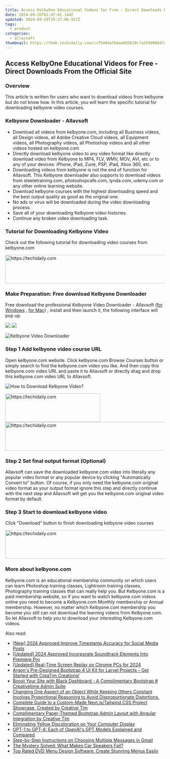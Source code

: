 ```yaml
---
title: Access KelbyOne Educational Videos for Free - Direct Downloads From the Official Site
date: 2024-09-26T01:47:41.144Z
updated: 2024-09-29T19:27:06.927Z
tags:
  - product
categories:
  - allavsoft
thumbnail: https://thmb.techidaily.com/ccf5464afb4aa685619c7a259990847a57c5c05dab74619d5212fa55287fa1c5.jpg
---
```


## Access KelbyOne Educational Videos for Free - Direct Downloads From the Official Site

### Overview

This article is written for users who want to download videos from kelbyone but do not know how. In this article, you will learn the specific tutorial for downloading kelbyone video courses.

### Kelbyone Downloader - Allavsoft

* Download all videos from kelbyone.com, including all Business videos, all Design videos, all Adobe Creative Cloud videos, all Equipment videos, all Photography videos, all Photoshop videos and all other videos hosted on kelbyone.com
* Directly download kelbyone video to any video format like directly download video from Kelbyone to MP4, FLV, WMV, MOV, AVI, etc or to any of your devices: iPhone, iPad, Zune, PSP, iPad, Xbox 360, etc.
* Downloading videos from kelbyone is not the end of function for Allavsoft. This Kelbyone downloader also supports to download videos from steeletraining.com, photoshopcafe.com, lynda.com, udemy.com or any other online learning website.
* Download kelbyone courses with the highest downloading speed and the best output quality as good as the original one.
* No ads or virus will be downloaded during the video downloading process.
* Save all of your downloading Kelbyone video histories.
* Continue any broken video downloading task.

### Tutorial for Downloading Kelbyone Video

Check out the following tutorial for downloading video courses from kelbyone.com

<!-- affiliate ads begin -->
<a href="https://ephamedtechinc.pxf.io/c/5597632/2145009/26400" target="_top" id="2145009">
  <img src="//a.impactradius-go.com/display-ad/26400-2145009" border="0" alt="https://techidaily.com" width="728" height="90"/>
</a>
<img height="0" width="0" src="https://ephamedtechinc.pxf.io/i/5597632/2145009/26400" style="position:absolute;visibility:hidden;" border="0" />
<!-- affiliate ads end -->

### Make Preparation: Free download Kelbyone Downloader

Free download the professional Kelbyone Video Downloader - Allavsoft ([for Windows](https://tools.techidaily.com/allavsoft/products/) , [for Mac](https://tools.techidaily.com/allavsoft/products/)) , install and then launch it, the following interface will pop up.

[![](https://www.allavsoft.com/how-to/../images/how-to/free-download-win.jpg)](https://tools.techidaily.com/allavsoft/products/) [![](https://www.allavsoft.com/how-to/../images/how-to/free-download-mac.jpg)](https://tools.techidaily.com/allavsoft/products/)

![Kelbyone Video Downloader](https://www.allavsoft.com/how-to/../images/allavsoft/screen-shot-600.jpg)

### Step 1 Add kelbyone video course URL

Open kelbyone.com website. Click kelbyone.com Browse Courses button or simply search to find the kelbyone.com video you like. And then copy this kelbyone.com video URL and paste it to Allavsoft or directly drag and drop this kelbyone.com video URL to Allavsoft.

![How to Download Kelbyone Video?](https://www.allavsoft.com/how-to/../images/how-to/download-rtmp-video/download-rtmp-video.jpg)

<!-- affiliate ads begin -->
<a href="https://laganoo.pxf.io/c/5597632/1484945/16446" target="_top" id="1484945">
  <img src="//a.impactradius-go.com/display-ad/16446-1484945" border="0" alt="https://techidaily.com" width="300" height="90"/>
</a>
<img height="0" width="0" src="https://laganoo.pxf.io/i/5597632/1484945/16446" style="position:absolute;visibility:hidden;" border="0" />
<!-- affiliate ads end -->

<!-- affiliate ads begin -->
<a href="https://imp.i110150.net/c/5597632/798161/11305" target="_top" id="798161">
  <img src="//a.impactradius-go.com/display-ad/11305-798161" border="0" alt="https://techidaily.com" width="728" height="90"/>
</a>
<img height="0" width="0" src="https://imp.i110150.net/i/5597632/798161/11305" style="position:absolute;visibility:hidden;" border="0" />
<!-- affiliate ads end -->

### Step 2 Set final output format (Optional)

Allavsoft can save the downloaded kelbyone.com video into literally any popular video format or any popular device by clicking "Automatically Convert to" button. Of course, if you only need the kelbyone.com original video format as your output format ignore this step and directly continue with the next step and Allavsoft will get you the kelbyone.com original video format by default.

### Step 3 Start to download kelbyone video

Click "Download" button to finish downloading kelbyone video courses

<!-- affiliate ads begin -->
<a href="https://ephamedtechinc.pxf.io/c/5597632/2137229/26400" target="_top" id="2137229">
  <img src="//a.impactradius-go.com/display-ad/26400-2137229" border="0" alt="https://techidaily.com" width="728" height="90"/>
</a>
<img height="0" width="0" src="https://ephamedtechinc.pxf.io/i/5597632/2137229/26400" style="position:absolute;visibility:hidden;" border="0" />
<!-- affiliate ads end -->

### More about kelbyone.com

Kelbyone.com is an educational membership community on which users can learn Photoshop training classes, Lightroom training classes, Photography training classes that can really help you. But Kelbyone.com is a paid membership website, so if you want to watch kelbyone.com videos online you need to become a Kelbyone.com Monthly membership or Annual membership. However, no matter which Kelbyone.com membership you become you still can not download the learning videos from Kelbyone.com. So let Allavsoft to help you to download your interesting Kelbyone.com videos.

<ins class="adsbygoogle"
     style="display:block"
     data-ad-format="autorelaxed"
     data-ad-client="ca-pub-7571918770474297"
     data-ad-slot="1223367746"></ins>

<ins class="adsbygoogle"
     style="display:block"
     data-ad-client="ca-pub-7571918770474297"
     data-ad-slot="8358498916"
     data-ad-format="auto"
     data-full-width-responsive="true"></ins>

<span class="atpl-alsoreadstyle">Also read:</span>
<div><ul>
<li><a href="https://facebook-clips.techidaily.com/new-2024-approved-improve-timestamp-accuracy-for-social-media-posts/"><u>[New] 2024 Approved Improve Timestamp Accuracy for Social Media Posts</u></a></li>
<li><a href="https://fox-access.techidaily.com/updated-2024-approved-incorporate-soundtrack-elements-into-premiere-pro/"><u>[Updated] 2024 Approved Incorporate Soundtrack Elements Into Premiere Pro</u></a></li>
<li><a href="https://screen-recording.techidaily.com/updated-real-time-screen-replay-on-chrome-pcs-for-2024/"><u>[Updated] Real-Time Screen Replay on Chrome PCs for 2024</u></a></li>
<li><a href="https://fox-where.techidaily.com/argons-pre-designed-bootstrap-4-ui-kit-for-larvel-projects-get-started-with-creatim-creations/"><u>Argon's Pre-Designed Bootstrap 4 UI Kit for Larvel Projects – Get Started with CreaTim Creations!</u></a></li>
<li><a href="https://fox-where.techidaily.com/boost-your-site-with-black-dashboard-a-complimentary-bootstrap-creativetime-admin-suite/"><u>Boost Your Site with Black Dashboard - A Complimentary Bootstrap # Creativetime Admin Suite</u></a></li>
<li><a href="https://fox-where.techidaily.com/changing-one-aspect-of-an-object-while-keeping-others-constant-involves-proportional-reasoning-to-avoid-disproportionate-distortions/"><u>Changing One Aspect of an Object While Keeping Others Constant Involves Proportional Reasoning to Avoid Disproportionate Distortions.</u></a></li>
<li><a href="https://fox-where.techidaily.com/complete-guide-to-a-custom-made-nextjstailwind-css-project-showcase-created-by-creative-tim/"><u>Complete Guide to a Custom-Made Next.js/Tailwind CSS Project Showcase, Created by Creative Tim</u></a></li>
<li><a href="https://fox-where.techidaily.com/complimentary-paper-themed-bootstrap-admin-layout-with-angular-integration-by-creative-tim/"><u>Complimentary Paper-Themed Bootstrap Admin Layout with Angular Integration by Creative Tim</u></a></li>
<li><a href="https://some-approaches.techidaily.com/eliminating-yellow-discoloration-on-your-computer-display/"><u>Eliminating Yellow Discoloration on Your Computer Display</u></a></li>
<li><a href="https://tech-revival.techidaily.com/gpt-1-to-gpt-4-each-of-openais-gpt-models-explained-and-compared/"><u>GPT-1 to GPT-4: Each of OpenAI's GPT Models Explained and Compared</u></a></li>
<li><a href="https://tech-renaissance.techidaily.com/step-by-step-instructions-on-choosing-multiple-messages-in-gmail/"><u>Step-by-Step Instructions on Choosing Multiple Messages in Gmail</u></a></li>
<li><a href="https://tech-renaissance.techidaily.com/the-mystery-solved-what-makes-car-speakers-fail/"><u>The Mystery Solved: What Makes Car Speakers Fail?</u></a></li>
<li><a href="https://dvd-bd.techidaily.com/top-rated-dvd-menu-design-software-create-stunning-menus-easily/"><u>Top Rated DVD Menu Design Software: Create Stunning Menus Easily</u></a></li>
</ul></div>

